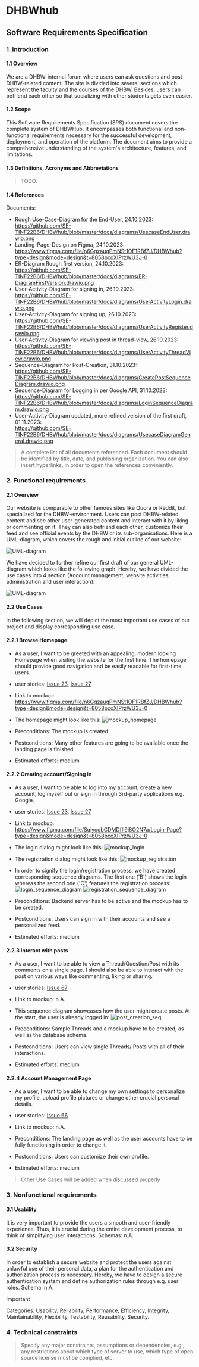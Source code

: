 # DHBWhub

## Software Requirements Specification

### 1. Introduction

#### 1.1 Overview
We are a DHBW-internal forum where users can ask questions and post DHBW-related content. The site is divided into several sections which represent the faculty and the courses of the DHBW. Besides, users can befriend each other so that socializing with other students gets even easier.

#### 1.2 Scope
This Software Requirements Specification (SRS) document covers the complete system of DHBWHub. It encompasses both functional and non-functional requirements necessary for the successful development, deployment, and operation of the platform. The document aims to provide a comprehensive understanding of the system's architecture, features, and limitations.

#### 1.3 Definitions, Acronyms and Abbreviations
> TODO.

#### 1.4 References
Documents:
- Rough Use-Case-Diagram for the End-User, 24.10.2023:\
  https://github.com/SE-TINF22B6/DHBWhub/blob/master/docs/diagrams/UsecaseEndUser.drawio.png
- Landing-Page-Design on Figma, 24.10.2023:\
  https://www.figma.com/file/n6GgzaugPmNSt1OF1RBfZJ/DHBWhub?type=design&mode=design&t=8058pcoXIPrzWU3J-0
- ER-Diagram Rough first version, 24.10.2023:\
  https://github.com/SE-TINF22B6/DHBWhub/blob/master/docs/diagrams/ER-DiagramFirstVersion.drawio.png
- User-Activity-Diagram for signing in, 26.10.2023:\
  https://github.com/SE-TINF22B6/DHBWhub/blob/master/docs/diagrams/UserActivityLogin.drawio.png
- User-Activity-Diagram for signing up, 26.10.2023:\
  https://github.com/SE-TINF22B6/DHBWhub/blob/master/docs/diagrams/UserActivityRegister.drawio.png
- User-Activity-Diagram for viewing post in thread-view, 26.10.2023:\
  https://github.com/SE-TINF22B6/DHBWhub/blob/master/docs/diagrams/UserActivityThreadView.drawio.png
- Sequence-Diagram for Post-Creation, 31.10.2023:\
  https://github.com/SE-TINF22B6/DHBWhub/blob/master/docs/diagrams/CreatePostSequenceDiagram.drawio.png
- Sequence-Diagram for Logging in per Google API, 31.10.2023:\
  https://github.com/SE-TINF22B6/DHBWhub/blob/master/docs/diagrams/LoginSequenceDiagram.drawio.png
- User-Activity-Diagram updated, more refined version of the first draft, 01.11.2023:\
  https://github.com/SE-TINF22B6/DHBWhub/blob/master/docs/diagrams/UsecaseDiagramGeneral.drawio.png 
>  A complete list of all documents referenced. Each document should be identified by title, date, and publishing organization. You can also insert hyperlinks, in order to open the references conviniently.

### 2. Functional requirements

#### 2.1 Overview 
Our website is comparable to other famous sites like Quora or Reddit, but specialized for the DHBW-environment. Users can post DHBW-related content and see other user-generated content and interact with it by liking or commenting on it. They can also befriend each other, customize their feed and see official events by the DHBW or its sub-organisations. Here is a UML-diagram, which covers the rough and initial outline of our website:

![UML-diagram](https://github.com/SE-TINF22B6/DHBWhub/blob/master/docs/diagrams/UsecaseEndUser.drawio.png)
 
We have decided to further refine our first draft of our general UML-diagram which looks like the following graph. Hereby, we have divided the use cases into 4 section (Account management, website activities, administration and user interaction):

![UML-diagram](https://github.com/SE-TINF22B6/DHBWhub/blob/master/docs/diagrams/UsecaseDiagramGeneral.drawio.png)

#### 2.2 Use Cases
In the following section, we will depict the most important use cases of our project and display corresponding use case.

#### 2.2.1 Browse Homepage
- As a user, I want to be greeted with an appealing, modern looking Homepage when visiting the website for the first time. The homepage should provide good navigation and be easily readable for first-time users.
  
- user stories: [Issue 23](https://github.com/SE-TINF22B6/DHBWhub/issues/23), [Issue 27](https://github.com/SE-TINF22B6/DHBWhub/issues/27)
- Link to mockup: https://www.figma.com/file/n6GgzaugPmNSt1OF1RBfZJ/DHBWhub?type=design&mode=design&t=8058pcoXIPrzWU3J-0

- The homepage might look like this:
![mockup_homepage](https://github.com/SE-TINF22B6/DHBWhub/assets/122597204/eb86aedc-aa41-4968-8e17-cd5aa55987c2)

- Preconditions: The mockup is created.
- Postconditions: Many other features are going to be available once the landing page is finished.
- Estimated efforts: medium


#### 2.2.2 Creating account/Signing in
- As a user, I want to be able to log into my account, create a new account, log myself out or sign in through 3rd-party applications e.g. Google.
 
- user stories: [Issue 23](https://github.com/SE-TINF22B6/DHBWhub/issues/23), [Issue 27](https://github.com/SE-TINF22B6/DHBWhub/issues/27)
- Link to mockup: https://www.figma.com/file/SqiyoobCDMDfIl9j8O2N7a/Login-Page?type=design&mode=design&t=8058pcoXIPrzWU3J-0 

- The login dialog might look like this:
![mockup_login](https://github.com/SE-TINF22B6/DHBWhub/assets/122597204/c32bd552-6000-46c5-9fed-cfa29703f367)
- The registration dialog might look like this:
![mockup_registration](https://github.com/SE-TINF22B6/DHBWhub/assets/122597204/4837e5fa-7d30-46f1-937a-05aa39d16e9d)

- In order to signify the login/registration process, we have created corresponding sequence diagrams. The first one ('B') shows the login whereas the second one ('C') features the registration process:
![login_sequence_diagram](https://github.com/SE-TINF22B6/DHBWhub/blob/master/docs/diagrams/UserActivityLogin.drawio.png)
![registration_sequence_diagram](https://github.com/SE-TINF22B6/DHBWhub/blob/master/docs/diagrams/UserActivityRegister.drawio.png)

- Preconditions: Backend server has to be active and the mockup has to be created.
- Postconditions: Users can sign in with their accounts and see a personalized feed.
- Estimated efforts: medium

#### 2.2.3 Interact with posts
- As a user, I want to be able to view a Thread/Question/Post with its comments on a single page. I should also be able to interact with the post on various ways like commenting, liking or sharing. 

- user stories: [Issue 67](https://github.com/SE-TINF22B6/DHBWhub/issues/67)
- Link to mockup: n.A.

- This sequence diagram showcases how the user might create posts. At the start, the user is already logged in:
![post_creation_seq](https://github.com/SE-TINF22B6/DHBWhub/blob/master/docs/diagrams/CreatePostSequenceDiagram.drawio.png)

- Preconditions: Sample Threads and a mockup have to be created, as well as the database schema.
- Postconditions: Users can view single Threads/ Posts with all of their interactions.
- Estimated efforts: medium

#### 2.2.4 Account Management Page
- As a user, I want to be able to change my own settings to personalize my profile, upload profile pictures or change other crucial personal details.

- user stories: [Issue 66](https://github.com/SE-TINF22B6/DHBWhub/issues/66)
- Link to mockup: n.A.

- Preconditions: The landing page as well as the user accounts have to be fully functioning in order to change it.
- Postconditions: Users can customize their own profile.
- Estimated efforts: medium
> Other Use Cases will be added when discussed properly

### 3. Nonfunctional requirements

#### 3.1 Usability
It is very important to provide the users a smooth and user-friendly experience. Thus, it is crucial during the entire development process, to think of simplifying user interactions.
Schemas: n.A.

#### 3.2 Security
In order to establish a secure website and protect the users against unlawful use of their personal data, a plan for the authentication and authorization process is necessary.
Hereby, we have to design a secure authentication system and define authorization rules through e.g. user roles.
Schema: n.A.

> [!IMPORTANT]  
> Categories: Usability, Reliability, Performance, Efficiency, Integrity, Maintainability, Flexibility, Testability, Reusability, Security.  

### 4. Technical constraints
> Specify any major constraints, assumptions or dependencies, e.g., any restrictions about which type of server to use, which type of open source license must be complied, etc. 
